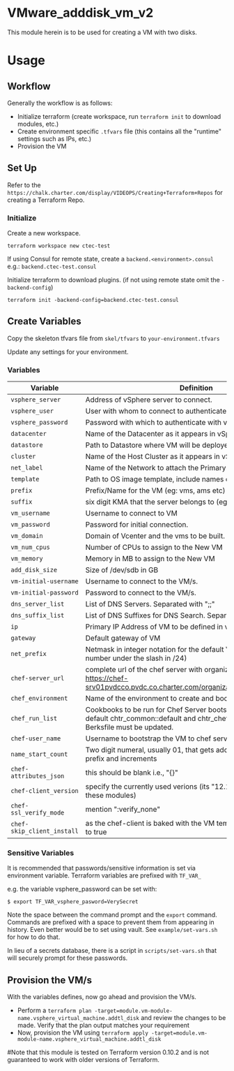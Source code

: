 # VMware_adddisk_vm_v2
This module herein is to be used for creating a VM with two disks.

# Usage

## Workflow

Generally the workflow is as follows:

* Initialize terraform (create workspace, run `terraform init` to download modules, etc.)
* Create environment specific `.tfvars` file (this contains all the "runtime" settings such as IPs, etc.)
* Provision the VM

## Set Up

Refer to the `https://chalk.charter.com/display/VIDEOPS/Creating+Terraform+Repos` for creating a Terraform Repo.  

### Initialize

Create a new workspace.

    terraform workspace new ctec-test

If using Consul for remote state, create a `backend.<environment>.consul` e.g.: `backend.ctec-test.consul`

Initialize terraform to download plugins. (if not using remote state omit the `-backend-config`)

    terraform init -backend-config=backend.ctec-test.consul

## Create Variables

Copy the skeleton tfvars file from `skel/tfvars` to `your-environment.tfvars`

Update any settings for your environment.


### Variables

| Variable                 	| Definition                              								|
|-------------------------------|-------------------------------------------------------------------------------------------------------|
| `vsphere_server`           	| Address of vSphere server to connect.   								|
| `vsphere_user`             	| User with whom to connect to authenticate with vSphere. 						|
| `vsphere_password`         	| Password with which to authenticate with vsphere vSphere 						|
| `datacenter`               	| Name of the Datacenter as it appears in vSphere 							|
| `datastore`                	| Path to Datastore where VM will be deployed. 								|
| `cluster`                  	| Name of the Host Cluster as it appears in vSphere 							|
| `net_label`                   | Name of the Network to attach the Primary interface. 							|
| `template`            	| Path to OS image template, include names of any folders. 						|
| `prefix`                  	| Prefix/Name for the VM (eg: vms, ams etc) 								|
| `suffix`			| six digit KMA that the server belongs to (eg: bodcma, pvdcco) 					|
| `vm_username`              	| Username to connect to VM										|
| `vm_password`              	| Password for initial connection. 									|
| `vm_domain`               	| Domain of Vcenter and the vms to be built. 								|
| `vm_num_cpus`              	| Number of CPUs to assign to the New VM 								|
| `vm_memory`                	| Memory in MB to assign to the New VM 									|
| `add_disk_size`               | Size of /dev/sdb in GB                                                                                |
| `vm-initial-username`         | Username to connect to the VM/s. 									|
| `vm-initial-password`         | Password to connect to the VM/s. 									|
| `dns_server_list`       	| List of DNS Servers.  Separated with ";;" 								|
| `dns_suffix_list`       	| List of DNS Suffixes for DNS Search. Separated with ";;" 						|
| `ip`                  	| Primary IP Address of VM to be defined in vms list							|
| `gateway`               	| Default gateway of VM											|
| `net_prefix`               	| Netmask in integer notation for the default VNIC in VM. (i.e. the number under the slash in /24) 	|
| `chef-server_url`		| complete url of the chef server with organization name (eg: https://chef-srv01pvdcco.pvdc.co.charter.com/organizations/video_operations)													     |
| `chef_environment`         	| Name of the environment to create and bootstrap Chef Server in. 					|
| `chef_run_list`            	| Cookbooks to be run for Chef Server bootstrap. If different than the default chtr_common::default and chtr_chef-server::default, the Berksfile must be updated. 										     |
| `chef-user_name` 		| Username to bootstrap the VM to chef server 								|
| `name_start_count` 		| Two digit numeral, usually 01, that gets added in the VM name with prefix and increments 		|
| `chef-attributes_json` 	| this should be blank i.e., "{}" 									|
| `chef-client_version` 	| specify the currently used verions (its "12.19.36" while writing these modules) 			|
| `chef-ssl_verify_mode` 	| mention ":verify_none" 										|
| `chef-skip_client_install` 	| as the chef-client is baked with the VM template, this should be set to true 				|

### Sensitive Variables

It is recommended that passwords/sensitive information is set via environment variable.  Terraform variables are prefixed with `TF_VAR_` 

e.g. the variable vsphere_password can be set with:

    $ export TF_VAR_vsphere_pasword=VerySecret

Note the space between the command prompt and the `export` command.  Commands are prefixed with a space to prevent them from appearing in history.  Even better would be to set using vault.  See `example/set-vars.sh` for how to do that.

In lieu of a secrets database, there is a script in `scripts/set-vars.sh` that will securely prompt for these passwords.

## Provision the VM/s

With the variables defines, now go ahead and provision the VM/s.

* Perform a `terraform plan -target=module.vm-module-name.vsphere_virtual_machine.addtl_disk` and review the changes to be made.
  Verify that the plan output matches your requirement
* Now, provision the VM using `terraform apply -target=module.vm-module-name.vsphere_virtual_machine.addtl_disk`


#Note that this module is tested on Terraform version 0.10.2 and is not guaranteed to work with older versions of Terraform.
